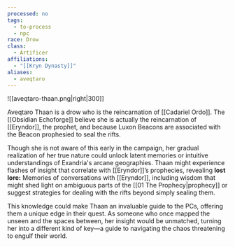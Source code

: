 ```yaml
---
processed: no
tags:
  - to-process
  - npc
race: Drow
class:
  - Artificer
affiliations:
  - "[[Kryn Dynasty]]"
aliases:
  - aveqtaro
---
```

![[aveqtaro-thaan.png|right|300]]

Aveqtaro Thaan is a drow who is the reincarnation of [[Cadariel Ordo]]. The [[Obsidian Echoforge]] believe she is actually the reincarnation of [[Eryndor]], the prophet, and because Luxon Beacons are associated with the Beacon prophesied to seal the rifts.

Though she is not aware of this early in the campaign, her gradual realization of her true nature could unlock latent memories or intuitive understandings of Exandria's arcane geographies. Thaan might experience flashes of insight that correlate with [[Eryndor]]’s prophecies, revealing **lost lore:** Memories of conversations with [[Eryndor]], including wisdom that might shed light on ambiguous parts of the [[01 The Prophecy|prophecy]] or suggest strategies for dealing with the rifts beyond simply sealing them.

This knowledge could make Thaan an invaluable guide to the PCs, offering them a unique edge in their quest. As someone who once mapped the unseen and the spaces between, her insight would be unmatched, turning her into a different kind of key—a guide to navigating the chaos threatening to engulf their world.